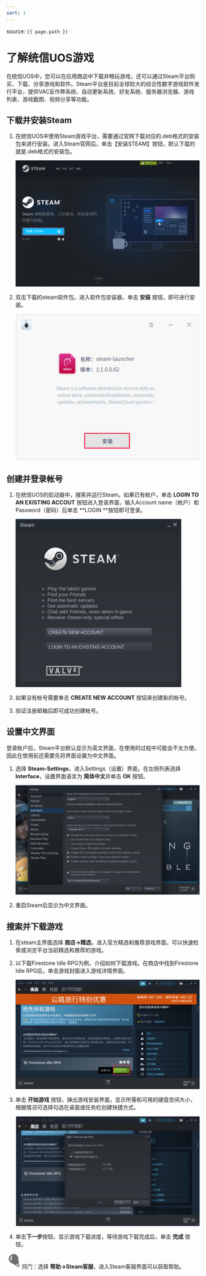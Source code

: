 ```yaml
---
sort: 1
---
```


source: `{{ page.path }}`

# 了解统信UOS游戏

在统信UOS中，您可以在应用商店中下载并畅玩游戏，还可以通过Steam平台购买、下载、分享游戏和软件。Steam平台是目前全球较大的综合性数字游戏软件发行平台，提供VAC反作弊系统、自动更新系统、好友系统、服务器浏览器、游戏列表、游戏截图、视频分享等功能。

## 下载并安装Steam

1. 在统信UOS中使用Steam游戏平台，需要通过官网下载对应的.deb格式的安装包来进行安装。进入Steam官网后，单击【安装STEAM】按钮，默认下载的就是.deb格式的安装包。

   ![download-steam](fig/download-steam.png)

2. 双击下载的steam软件包，进入软件包安装器，单击 **安装** 按钮，即可进行安装。

   ![install-steam](fig/install-steam.png)



## 创建并登录帐号

1. 在统信UOS的启动器中，搜索并运行Steam。如果已有帐户，单击 **LOGIN TO AN EXISTING ACCOUT** 按钮进入登录界面，输入Account name（帐户）和Password（密码）后单击 **LOGIN **按钮即可登录。

   ![login](fig/login.png)

2. 如果没有帐号需要单击 **CREATE NEW ACCOUNT** 按钮来创建新的帐号。

3. 验证注册邮箱后即可成功创建帐号。

## 设置中文界面

登录帐户后，Steam平台默认显示为英文界面，在使用的过程中可能会不太方便。因此在使用前还需要先将界面设置为中文界面。

1. 选择 **Steam-Settings**，进入Settings（设置）界面，在左侧列表选择 **Interface**，设置界面语言为 **简体中文**并单击 **OK** 按钮。

   ![localization](fig/localization.png)

2. 重启Steam后显示为中文界面。

## 搜索并下载游戏

1. 在steam主界面选择 **商店->精选**，进入官方精选和推荐游戏界面，可以快速检索或浏览平台当前精选和推荐的游戏。

2. 以下载Firestone Idle RPG为例，介绍如何下载游戏。在商店中找到Firestone Idle RPG后，单击游戏封面进入游戏详情界面。

   ![start](fig/start.png)

3. 单击 **开始游戏** 按钮，弹出游戏安装界面，显示所需和可用的硬盘空间大小，根据情况可选择勾选在桌面或任务栏创建快捷方式。

   ![install-interface](fig/install-interface.png)

4. 单击**下一步**按钮，显示游戏下载进度，等待游戏下载完成后，单击 **完成** 按钮。

![tips](fig/tips.svg)窍门：选择 **帮助->Steam客服**，进入Steam客服界面可以获取帮助。

